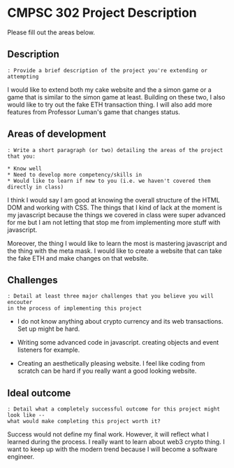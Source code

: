 # CMPSC 302 Project Description

Please fill out the areas below.

## Description

`: Provide a brief description of the project you're extending or attempting`

I would like to extend both my cake website and the a simon game or a game that is similar to the simon game at least. Building on these two, I also would like to try out the fake ETH transaction thing. I will also add more features from Professor Luman's game that changes status.

## Areas of development

```
: Write a short paragraph (or two) detailing the areas of the project that you:

* Know well
* Need to develop more competency/skills in
* Would like to learn if new to you (i.e. we haven't covered them directly in class)
```

I think I would say I am good at knowing the overall structure of the HTML DOM and working with CSS. The things that I kind of lack at the moment is my javascript because the things we covered in class were super advanced for me but I am not letting that stop me from implementing more stuff with javascript.

Moreover, the thing I would like to learn the most is mastering javascript and the thing with the meta mask. I would like to create a website that can take the fake ETH and make changes on that website.

## Challenges

```
: Detail at least three major challenges that you believe you will encouter
in the process of implementing this project
```
- I do not know anything about crypto currency and its web transactions. Set up might be hard.

- Writing some advanced code in javascript. creating objects and event listeners for example.

- Creating an aesthetically pleasing website. I feel like coding from scratch can be hard if you really want a good looking website.

## Ideal outcome

```
: Detail what a completely successful outcome for this project might look like --
what would make completing this project worth it?
```

Success would not define my final work. However, it will reflect what I learned during the process. I really want to learn about web3 crypto thing. I want to keep up with the modern trend because I will become a software engineer.